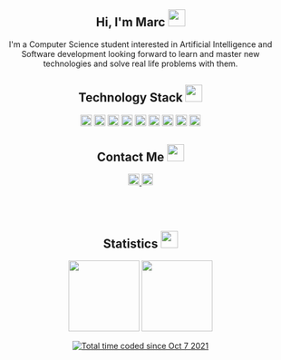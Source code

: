 
<h2 align="center">Hi, I'm Marc <img src="https://media.giphy.com/media/l4FGI8GoTL7N4DsyI/giphy.gif" width="30"></h2>
<p align="center">
 I'm a Computer Science student interested in Artificial Intelligence and Software development looking forward to learn and master new technologies and solve real life problems with them.
</p>

<h2 align="center">Technology Stack <img src="https://media.giphy.com/media/3u9d5yIvAVFPFl9cow/giphy.gif" width="30"></h2>
<p align="center">
	<!-- C -->
	<img src="https://img.shields.io/badge/c-%2300599C.svg?style=for-the-badge&logo=c&logoColor=white" height=20>
	<!-- Java -->
	<img src="https://img.shields.io/badge/java-%23ED8B00.svg?style=for-the-badge&logo=java&logoColor=white" height=20>
	<!-- Python -->		
	<img src="https://img.shields.io/badge/python-3670A0?style=for-the-badge&logo=python&logoColor=ffdd54" height=20>
	<!-- Docker -->
	<img src="https://img.shields.io/badge/docker-%230db7ed.svg?style=for-the-badge&logo=docker&logoColor=white" height=20>
	<!-- Postgres -->
	<img src="https://img.shields.io/badge/postgres-%23316192.svg?style=for-the-badge&logo=postgresql&logoColor=white" height=20>
	<!-- VSCode -->
	<img src="https://img.shields.io/badge/Visual%20Studio%20Code-0078d7.svg?style=for-the-badge&logo=visual-studio-code&logoColor=white" height=20>
	<!-- Latex -->
	<img src="https://img.shields.io/badge/latex-%23008080.svg?style=for-the-badge&logo=latex&logoColor=white" height=20>
	<!-- Git -->
	<img src="https://img.shields.io/badge/git-%23F05033.svg?style=for-the-badge&logo=git&logoColor=white" height=20>
	<!-- GitHub -->
	<img src="https://img.shields.io/badge/github-%23121011.svg?style=for-the-badge&logo=github&logoColor=white" height=20>
</p>
<h2 align="center">Contact Me <img src="https://media.giphy.com/media/VeMWtL6VXigFFIgAtx/giphy.gif" width="30"></h2>
<p align="center">
	<!-- mail -->
	<a href="mailto: mgaspjoval2002@gmail.com">
 		<img src="https://img.shields.io/badge/Gmail-D14836?style=for-the-badge&logo=gmail&logoColor=white" height=20>
	</a>
	<!-- Linkedin -->
	<a href="https://www.linkedin.com/in/marc-gasp%C3%A0-joval-aba4651b3/">
 		<img src="https://img.shields.io/badge/linkedin-%230077B5.svg?style=for-the-badge&logo=linkedin&logoColor=white" height=20>
	</a>
</p>
<br>
<br>
<h2 align="center">Statistics <img src="https://media.giphy.com/media/jUQHpQ3UjFBfRlQekP/giphy.gif" width="30"></h2>
<div align="center">
	<picture>
	<source 
	srcset="https://github-readme-stats.vercel.app/api?username=marcgj&show_icons=true&theme=dark"
	media="(prefers-color-scheme: dark)"
	/>
	<source
	srcset="https://github-readme-stats.vercel.app/api?username=marcgj&show_icons=true"
	media="(prefers-color-scheme: light), (prefers-color-scheme: no-preference)"
	/>
	<img src="https://github-readme-stats.vercel.app/api?username=marcgj&show_icons=true" height="125"/>
	</picture>
	<picture>
	<source 
	srcset="https://github-readme-stats.vercel.app/api/top-langs/?username=marcgj&layout=compact&theme=dark"
	media="(prefers-color-scheme: dark)"
	/>
	<source
	srcset="https://github-readme-stats.vercel.app/api/top-langs/?username=marcgj&layout=compact"
	media="(prefers-color-scheme: light), (prefers-color-scheme: no-preference)"
	/>
	<img src="https://github-readme-stats.vercel.app/api/top-langs/?username=marc&layout=compact" height="125"/>
	</picture>
</div>
<p align="center">
	<a href="https://wakatime.com/@40517507-cecb-4f73-9bb1-bf341d8e2516">
	<img src="https://wakatime.com/badge/user/40517507-cecb-4f73-9bb1-bf341d8e2516.svg" alt="Total time coded since Oct 7 2021" />
	</a>
</p>
